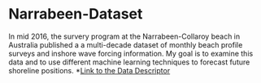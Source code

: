 # Narrabeen-Dataset

In mid 2016, the survery program at the Narrabeen-Collaroy beach in Australia published a a multi-decade dataset of monthly beach profile surveys and inshore wave forcing information.
My goal is to examine this data and to use different machine learning techniques to forecast future shoreline positions.
 *[Link to the Data Descriptor](http://www.nature.com/articles/sdata201624) 
